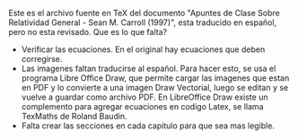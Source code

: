 Este es el archivo fuente en TeX del documento "Apuntes de Clase Sobre Relatividad General - Sean M. Carroll (1997)", esta traducido en español, pero no esta revisado.
Que es lo que falta?
- Verificar las ecuaciones. En el original hay ecuaciones que deben corregirse.
- Las imagenes faltan traducirse al español. Para hacer esto, se usa el programa Libre Office Draw, que permite cargar las imagenes que estan en PDF y lo convierte a una imagen Draw Vectorial, luego se editan y se vuelve a guardar como archivo PDF. En LibreOffice Draw existe un complemento para agregar ecuaciones en codigo Latex, se llama TexMaths de Roland Baudin.
- Falta crear las secciones en cada capitulo para que sea mas legible.
